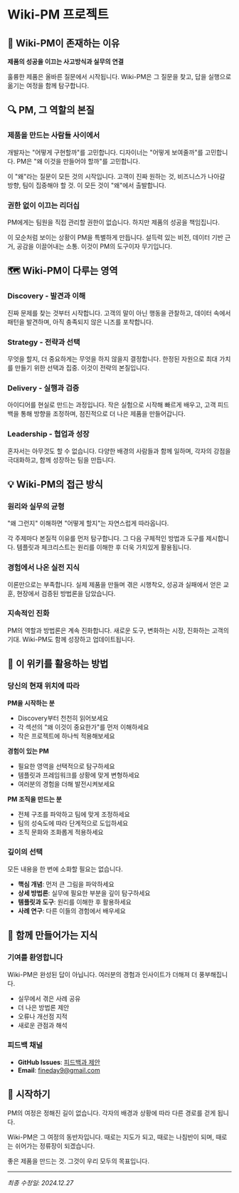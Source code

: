 # Wiki-PM 프로젝트

## 🌟 Wiki-PM이 존재하는 이유

**제품의 성공을 이끄는 사고방식과 실무의 연결**

훌륭한 제품은 올바른 질문에서 시작됩니다. 
Wiki-PM은 그 질문을 찾고, 답을 실행으로 옮기는 여정을 함께 탐구합니다.

## 🔍 PM, 그 역할의 본질

### 제품을 만드는 사람들 사이에서

개발자는 "어떻게 구현할까"를 고민합니다.
디자이너는 "어떻게 보여줄까"를 고민합니다.
PM은 "왜 이것을 만들어야 할까"를 고민합니다.

이 "왜"라는 질문이 모든 것의 시작입니다.
고객이 진짜 원하는 것, 비즈니스가 나아갈 방향, 팀이 집중해야 할 것.
이 모든 것이 "왜"에서 출발합니다.

### 권한 없이 이끄는 리더십

PM에게는 팀원을 직접 관리할 권한이 없습니다.
하지만 제품의 성공을 책임집니다.

이 모순처럼 보이는 상황이 PM을 특별하게 만듭니다.
설득력 있는 비전, 데이터 기반 근거, 공감을 이끌어내는 소통.
이것이 PM의 도구이자 무기입니다.

## 🗺️ Wiki-PM이 다루는 영역

### Discovery - 발견과 이해
진짜 문제를 찾는 것부터 시작합니다.
고객의 말이 아닌 행동을 관찰하고,
데이터 속에서 패턴을 발견하며,
아직 충족되지 않은 니즈를 포착합니다.

### Strategy - 전략과 선택  
무엇을 할지, 더 중요하게는 무엇을 하지 않을지 결정합니다.
한정된 자원으로 최대 가치를 만들기 위한 선택과 집중.
이것이 전략의 본질입니다.

### Delivery - 실행과 검증
아이디어를 현실로 만드는 과정입니다.
작은 실험으로 시작해 빠르게 배우고,
고객 피드백을 통해 방향을 조정하며,
점진적으로 더 나은 제품을 만들어갑니다.

### Leadership - 협업과 성장
혼자서는 아무것도 할 수 없습니다.
다양한 배경의 사람들과 함께 일하며,
각자의 강점을 극대화하고,
함께 성장하는 팀을 만듭니다.

## 💡 Wiki-PM의 접근 방식

### 원리와 실무의 균형

"왜 그런지" 이해하면 "어떻게 할지"는 자연스럽게 따라옵니다.

각 주제마다 본질적 이유를 먼저 탐구합니다.
그 다음 구체적인 방법과 도구를 제시합니다.
템플릿과 체크리스트는 원리를 이해한 후 더욱 가치있게 활용됩니다.

### 경험에서 나온 실전 지식

이론만으로는 부족합니다.
실제 제품을 만들며 겪은 시행착오,
성공과 실패에서 얻은 교훈,
현장에서 검증된 방법론을 담았습니다.

### 지속적인 진화

PM의 역할과 방법론은 계속 진화합니다.
새로운 도구, 변화하는 시장, 진화하는 고객의 기대.
Wiki-PM도 함께 성장하고 업데이트됩니다.

## 🧭 이 위키를 활용하는 방법

### 당신의 현재 위치에 따라

**PM을 시작하는 분**
- Discovery부터 천천히 읽어보세요
- 각 섹션의 "왜 이것이 중요한가"를 먼저 이해하세요
- 작은 프로젝트에 하나씩 적용해보세요

**경험이 있는 PM**
- 필요한 영역을 선택적으로 탐구하세요
- 템플릿과 프레임워크를 상황에 맞게 변형하세요
- 여러분의 경험을 더해 발전시켜보세요

**PM 조직을 만드는 분**
- 전체 구조를 파악하고 팀에 맞게 조정하세요
- 팀의 성숙도에 따라 단계적으로 도입하세요
- 조직 문화와 조화롭게 적용하세요

### 깊이의 선택

모든 내용을 한 번에 소화할 필요는 없습니다.

- **핵심 개념**: 먼저 큰 그림을 파악하세요
- **상세 방법론**: 실무에 필요한 부분을 깊이 탐구하세요
- **템플릿과 도구**: 원리를 이해한 후 활용하세요
- **사례 연구**: 다른 이들의 경험에서 배우세요

## 🤝 함께 만들어가는 지식

### 기여를 환영합니다

Wiki-PM은 완성된 답이 아닙니다.
여러분의 경험과 인사이트가 더해져 더 풍부해집니다.

- 실무에서 겪은 사례 공유
- 더 나은 방법론 제안
- 오류나 개선점 지적
- 새로운 관점과 해석

### 피드백 채널

- **GitHub Issues**: [피드백과 제안](https://github.com/philo-kim/wiki-pm/issues)
- **Email**: fineday9@gmail.com

## 🌱 시작하기

PM의 여정은 정해진 길이 없습니다.
각자의 배경과 상황에 따라 다른 경로를 걷게 됩니다.

Wiki-PM은 그 여정의 동반자입니다.
때로는 지도가 되고, 때로는 나침반이 되며,
때로는 쉬어가는 정류장이 되겠습니다.

좋은 제품을 만드는 것.
그것이 우리 모두의 목표입니다.

---

*최종 수정일: 2024.12.27*